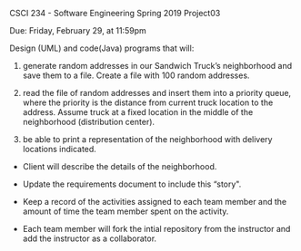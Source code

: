 CSCI 234 - Software Engineering
Spring 2019
Project03

Due: Friday, February 29, at 11:59pm

Design (UML) and code(Java) programs that will: 
1. generate random addresses in our Sandwich Truck’s neighborhood and save them to a file. Create a file with 100 random addresses.

2. read the file of random addresses and insert them into a priority queue, where the priority is the distance from current truck location to the address. 
Assume truck at a fixed location in the middle of the neighborhood (distribution center).

3. be able to print a representation of the neighborhood with delivery locations indicated.

- Client will describe the details of the neighborhood.

- Update the requirements document to include this “story".

- Keep a record of the activities assigned to each team member and the amount of time the team member spent on the activity.

- Each team member will fork the intial repository from the instructor and add the instructor as a collaborator.
